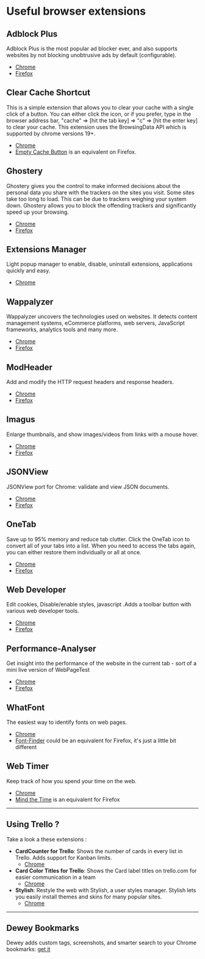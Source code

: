 # Useful browser extensions

## Adblock Plus
Adblock Plus is the most popular ad blocker ever, and also supports websites by not blocking unobtrusive ads by default (configurable).
  - [Chrome](https://chrome.google.com/webstore/detail/adblock-plus/cfhdojbkjhnklbpkdaibdccddilifddb)
  - [Firefox](https://addons.mozilla.org/fr/firefox/addon/adblock-plus/)

## Clear Cache Shortcut
This is a simple extension that allows you to clear your cache with a single click of a button. You can either click the icon, or if you prefer, type in the browser address bar, "cache" => [hit the tab key] => "c" => [hit the enter key] to clear your cache. This extension uses the BrowsingData API which is supported by chrome versions 19+. 
  - [Chrome](https://chrome.google.com/webstore/detail/clear-cache-shortcut/jnajhcakejgchhbjlchkfmdidgjefleg)
  - [Empty Cache Button](https://addons.mozilla.org/fr/firefox/addon/empty-cache-button/) is an equivalent on Firefox.

## Ghostery
Ghostery gives you the control to make informed decisions about the personal data you share with the trackers on the sites you visit.
Some sites take too long to load. This can be due to trackers weighing your system down.  Ghostery allows you to block the offending trackers and significantly speed up your browsing.
  - [Chrome](https://chrome.google.com/webstore/detail/ghostery/mlomiejdfkolichcflejclcbmpeaniij)
  - [Firefox](https://addons.mozilla.org/fr/firefox/addon/ghostery/)

## Extensions Manager
Light popup manager to enable, disable, uninstall extensions, applications quickly and easy. 
  - [Chrome](https://chrome.google.com/webstore/detail/extensions-manager-aka-sw/lpleipinonnoibneeejgjnoeekmbopbc)

## Wappalyzer 
Wappalyzer uncovers the technologies used on websites. It detects content management systems, eCommerce platforms, web servers, JavaScript frameworks, analytics tools and many more.
  - [Chrome](https://chrome.google.com/webstore/detail/wappalyzer/gppongmhjkpfnbhagpmjfkannfbllamg?hl=fr)
  - [Firefox](https://addons.mozilla.org/fr/firefox/addon/wappalyzer/)

## ModHeader
Add and modify the HTTP request headers and response headers.
  - [Chrome](https://chrome.google.com/webstore/detail/modheader/idgpnmonknjnojddfkpgkljpfnnfcklj)
  - [Firefox](https://addons.mozilla.org/fr/firefox/addon/modify-headers/)

## Imagus
Enlarge thumbnails, and show images/videos from links with a mouse hover.
  - [Chrome](https://chrome.google.com/webstore/detail/imagus/immpkjjlgappgfkkfieppnmlhakdmaab)
  - [Firefox](https://addons.mozilla.org/fr/firefox/addon/imagus/)

## JSONView
JSONView port for Chrome: validate and view JSON documents.
  - [Chrome](https://chrome.google.com/webstore/detail/jsonview/chklaanhfefbnpoihckbnefhakgolnmc)
  - [Firefox](https://addons.mozilla.org/fr/firefox/addon/jsonview/)
  
## OneTab
Save up to 95% memory and reduce tab clutter. Click the OneTab icon to convert all of your tabs into a list. When you need to access the tabs again, you can either restore them individually or all at once.
  - [Chrome](https://chrome.google.com/webstore/detail/onetab/chphlpgkkbolifaimnlloiipkdnihall)
  - [Firefox](https://addons.mozilla.org/fr/firefox/addon/onetab/)
  
## Web Developer
Edit cookies, Disable/enable styles, javascript .Adds a toolbar button with various web developer tools.
  - [Chrome](https://chrome.google.com/webstore/detail/web-developer/bfbameneiokkgbdmiekhjnmfkcnldhhm)
  - [Firefox](https://addons.mozilla.org/fr/firefox/addon/web-developer/)
  
## Performance-Analyser
Get insight into the performance of the website in the current tab - sort of a mini live version of WebPageTest
  - [Chrome](https://chrome.google.com/webstore/detail/performance-analyser/djgfmlohefpomchfabngccpbaflcahjf)
  - [Firefox](https://addons.mozilla.org/fr/firefox/addon/performance-analyser/)
  
## WhatFont
The easiest way to identify fonts on web pages.
  - [Chrome](https://chrome.google.com/webstore/detail/whatfont/jabopobgcpjmedljpbcaablpmlmfcogm)
  - [Font-Finder](https://addons.mozilla.org/fr/firefox/addon/font-finder/) could be an equivalent for Firefox, it's just a little bit different

## Web Timer
Keep track of how you spend your time on the web.
  - [Chrome](https://chrome.google.com/webstore/detail/web-timer/ggnjbdfgigejghknieofeahaknkjafim)
  - [Mind the Time](https://addons.mozilla.org/fr/firefox/addon/mind-the-time/) is an equivalent for Firefox
  
___

## Using Trello ?
Take a look a these extensions : 
  - **CardCounter for Trello**: Shows the number of cards in every list in Trello. Adds support for Kanban limits.
    - [Chrome](https://chrome.google.com/webstore/detail/cardcounter-for-trello/miejdnaildjcmahbhmfngfdoficmkdhi)
  - **Card Color Titles for Trello**: Shows the Card label titles on trello.com for easier communication in a team
    - [Chrome](https://chrome.google.com/webstore/detail/card-color-titles-for-tre/hpmobkglehhleflhaefmfajhbdnjmgim)
  - **Stylish**: Restyle the web with Stylish, a user styles manager. Stylish lets you easily install themes and skins for many popular sites.
    - [Chrome](https://chrome.google.com/webstore/detail/stylish/fjnbnpbmkenffdnngjfgmeleoegfcffe)

___

## Dewey Bookmarks
Dewey adds custom tags, screenshots, and smarter search to your Chrome bookmarks: [get it](https://chrome.google.com/webstore/detail/dewey-bookmarks/aahpfefkmihhdabllidnlipghcjgpkdm)
